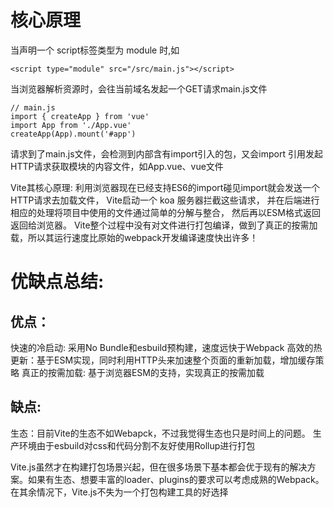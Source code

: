 # 核心原理

当声明一个 script标签类型为 module 时,如
```
<script type="module" src="/src/main.js"></script>
```

当浏览器解析资源时，会往当前域名发起一个GET请求main.js文件
```
// main.js
import { createApp } from 'vue'
import App from './App.vue'
createApp(App).mount('#app')
```

请求到了main.js文件，会检测到内部含有import引入的包，又会import 引用发起HTTP请求获取模块的内容文件，如App.vue、vue文件

Vite其核心原理:
利用浏览器现在已经支持ES6的import碰见import就会发送一个HTTP请求去加载文件，
Vite启动一个 koa 服务器拦截这些请求，
并在后端进行相应的处理将项目中使用的文件通过简单的分解与整合，
然后再以ESM格式返回返回给浏览器。
Vite整个过程中没有对文件进行打包编译，做到了真正的按需加载，所以其运行速度比原始的webpack开发编译速度快出许多！


# 优缺点总结:
## 优点：

快速的冷启动: 采用No Bundle和esbuild预构建，速度远快于Webpack
高效的热更新：基于ESM实现，同时利用HTTP头来加速整个页面的重新加载，增加缓存策略
真正的按需加载: 基于浏览器ESM的支持，实现真正的按需加载

## 缺点: 

生态：目前Vite的生态不如Webapck，不过我觉得生态也只是时间上的问题。
生产环境由于esbuild对css和代码分割不友好使用Rollup进行打包

Vite.js虽然才在构建打包场景兴起，但在很多场景下基本都会优于现有的解决方案。如果有生态、想要丰富的loader、plugins的要求可以考虑成熟的Webpack。在其余情况下，Vite.js不失为一个打包构建工具的好选择

